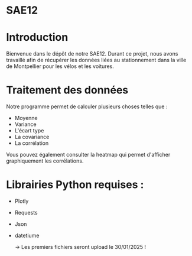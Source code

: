 # SAE12

Introduction
======

Bienvenue dans le dépôt de notre SAE12. Durant ce projet, nous avons travaillé afin de récupérer les données liées au stationnement dans la ville de Montpellier pour les vélos et les voitures.

Traitement des données
=======

Notre programme permet de calculer plusieurs choses telles que :

- Moyenne
- Variance
- L'écart type
- La covariance
- La corrélation

Vous pouvez également consulter la heatmap qui permet d'afficher graphiquement les corrélations.

Librairies Python requises  : 
=======

- Plotly
- Requests
- Json
- datetiume

  -> Les premiers fichiers seront upload le 30/01/2025 !
